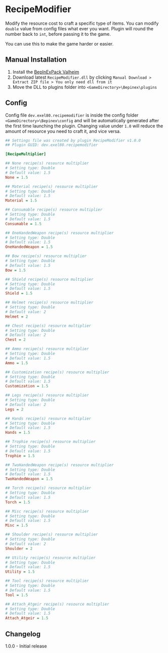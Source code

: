 ﻿# RecipeModifier
Modify the resource cost to craft a specific type of items. You can modify ``double`` value from config files what ever you want.
Plugin will round the number back to ``int``, before passing it to the game.

You can use this to make the game harder or easier.

## Manual Installation
1. Install the [BepInExPack Valheim](https://valheim.thunderstore.io/package/denikson/BepInExPack_Valheim/)
2. Download latest ``RecipeModifier.dll`` by clicking ``Manual Download > Extract ZIP file > You only need dll from it``
3. Move the DLL to plugins folder into ``<GameDirectory>\Bepinex\plugins``

## Config
Config file ``dev.exel80.recipemodifier`` is inside the config folder ``<GameDirectory>\Bepinex\config`` and will be automatically generated after the first time launching the plugin.
Changing value under ``1.0`` will reduce the amount of resource you need to craft it, and vice versa. 

```ini
## Settings file was created by plugin RecipeModifier v1.0.0
## Plugin GUID: dev.exel80.recipemodifier

[RecipeMultiplier]

## None recipe(s) resource multiplier
# Setting type: Double
# Default value: 1.5
None = 1.5

## Material recipe(s) resource multiplier
# Setting type: Double
# Default value: 1.5
Material = 1.5

## Consumable recipe(s) resource multiplier
# Setting type: Double
# Default value: 1.5
Consumable = 1.5

## OneHandedWeapon recipe(s) resource multiplier
# Setting type: Double
# Default value: 1.5
OneHandedWeapon = 1.5

## Bow recipe(s) resource multiplier
# Setting type: Double
# Default value: 1.5
Bow = 1.5

## Shield recipe(s) resource multiplier
# Setting type: Double
# Default value: 1.5
Shield = 1.5

## Helmet recipe(s) resource multiplier
# Setting type: Double
# Default value: 2
Helmet = 2

## Chest recipe(s) resource multiplier
# Setting type: Double
# Default value: 2
Chest = 2

## Ammo recipe(s) resource multiplier
# Setting type: Double
# Default value: 1.5
Ammo = 1.5

## Customization recipe(s) resource multiplier
# Setting type: Double
# Default value: 1.5
Customization = 1.5

## Legs recipe(s) resource multiplier
# Setting type: Double
# Default value: 2
Legs = 2

## Hands recipe(s) resource multiplier
# Setting type: Double
# Default value: 1.5
Hands = 1.5

## Trophie recipe(s) resource multiplier
# Setting type: Double
# Default value: 1.5
Trophie = 1.5

## TwoHandedWeapon recipe(s) resource multiplier
# Setting type: Double
# Default value: 1.5
TwoHandedWeapon = 1.5

## Torch recipe(s) resource multiplier
# Setting type: Double
# Default value: 1.5
Torch = 1.5

## Misc recipe(s) resource multiplier
# Setting type: Double
# Default value: 1.5
Misc = 1.5

## Shoulder recipe(s) resource multiplier
# Setting type: Double
# Default value: 2
Shoulder = 2

## Utility recipe(s) resource multiplier
# Setting type: Double
# Default value: 1.5
Utility = 1.5

## Tool recipe(s) resource multiplier
# Setting type: Double
# Default value: 1.5
Tool = 1.5

## Attach_Atgeir recipe(s) resource multiplier
# Setting type: Double
# Default value: 1.5
Attach_Atgeir = 1.5
```

## Changelog
1.0.0 - Initial release
